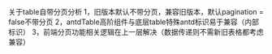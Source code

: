 关于table自带分页分析
1，旧版本默认不带分页，兼容旧版本，默认pagination = false不带分页
2，antdTable高阶组件与底层table特殊antd标识易于兼容（内部标识）
3，前端分页功能相关逻辑在上一层解决（数据传递则不需新旧表格都考虑兼容）
